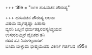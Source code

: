 +++
title = "೦೯೫ ಹುಸಿವಚನ ಪೌರುಷ್ಯ"

+++
ಹುಸಿವಚನ ಪೌರುಷ್ಯ ಲಲನಾ  
ವಿಷಯ ಮೃಗತೃಷ್ಣಾ ಪಿಪಾಸಾ  
ವ್ಯಸನಿ ಬಲ್ಲನೆ ಧರ್ಮತತ್ವರಹಸ್ಯನಿಶ್ಚಯವ  
ಉಸುರಲಮ್ಮಿರೆ ವೈದಿಕದ ತನಿ  
ರಸದ ಸವಿ ನಿಮಗಲ್ಲದಾರಿಗೆ   
ಬಸಿದು ಬೀಳ್ತುದು ಭೀಷ್ಮಯೆಂದು ವಿಕರ್ಣ ಗರ್ಜಿಸಿದ    ॥95॥